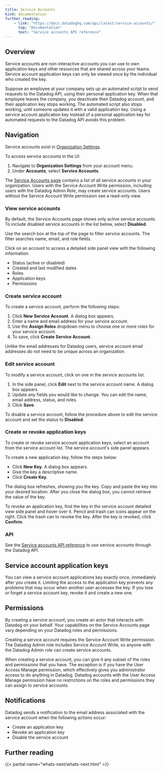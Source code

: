 ```yaml
---
title: Service Accounts
kind: documentation
further_reading:
    - link: "https://docs.datadoghq.com/api/latest/service-accounts/"
      tag: "Documentation"
      text: "Service accounts API reference"
---
```


## Overview

Service accounts are non-interactive accounts you can use to own application keys and other resources that are shared across your teams. Service account application keys can only be viewed once by the individual who created the key.

Suppose an employee at your company sets up an automated script to send requests to the Datadog API, using their personal application key. When that employee leaves the company, you deactivate their Datadog account, and their application key stops working. The automated script also stops working, until someone updates it with a valid application key. Using a service account application key instead of a personal application key for automated requests to the Datadog API avoids this problem.

## Navigation

Service accounts exist in [Organization Settings][1]. 

To access service accounts in the UI:

1. Navigate to **Organization Settings** from your account menu.
2. Under **Accounts**, select **Service Accounts**.

The [Service Accounts page][2] contains a list of all service accounts in your organization. Users with the Service Account Write permission, including users with the Datadog Admin Role, may create service accounts. Users without the Service Account Write permission see a read-only view.

### View service accounts

By default, the Service Accounts page shows only active service accounts. To include disabled service accounts in the list below, select **Disabled**.

Use the search box at the top of the page to filter service accounts. The filter searches name, email, and role fields.

Click on an account to access a detailed side panel view with the following information: 

- Status (active or disabled)
- Created and last modified dates
- Roles
- Application keys
- Permissions

### Create service account

To create a service account, perform the following steps:

1. Click **New Service Account**. A dialog box appears.
2. Enter a name and email address for your service account.
3. Use the **Assign Roles** dropdown menu to choose one or more roles for your service account.
4. To save, click **Create Service Account**.

Unlike the email addresses for Datadog users, service account email addresses do not need to be unique across an organization.

### Edit service account

To modify a service account, click on one in the service accounts list. 

1. In the side panel, click **Edit** next to the service account name. A dialog box appears.
2. Update any fields you would like to change. You can edit the name, email address, status, and roles.
3. Click **Save**.

To disable a service account, follow the procedure above to edit the service account and set the status to **Disabled**.

### Create or revoke application keys

To create or revoke service account application keys, select an account from the service account list. The service account's side panel appears.

To create a new application key, follow the steps below:

- Click **New Key**. A dialog box appears.
- Give the key a descriptive name.
- Click **Create Key**. 

The dialog box refreshes, showing you the key. Copy and paste the key into your desired location. After you close the dialog box, you cannot retrieve the value of the key.

To revoke an application key, find the key in the service account detailed view side panel and hover over it. Pencil and trash can icons appear on the right. Click the trash can to revoke the key. After the key is revoked, click **Confirm**.

### API

See the [Service accounts API reference][3] to use service accounts through the Datadog API.

## Service account application keys

You can view a service account applications key exactly once, immediately after you create it. Limiting the access to the application key prevents any problems that may occur when another user accesses the key. If you lose or forget a service account key, revoke it and create a new one.

## Permissions

By creating a service account, you create an actor that interacts with Datadog on your behalf. Your capabilities on the Service Accounts page vary depending on your Datadog roles and permissions.

Creating a service account requires the Service Account Write permission. The Datadog Admin role includes Service Account Write, so anyone with the Datadog Admin role can create service accounts.

When creating a service account, you can give it any subset of the roles and permissions that you have. The exception is if you have the User Access Manage permission, which effectively gives you administrator access to do anything in Datadog. Datadog accounts with the User Access Manage permission have no restrictions on the roles and permissions they can assign to service accounts.


## Notifications

Datadog sends a notification to the email address associated with the service account when the following actions occur:
- Create an application key
- Revoke an application key
- Disable the service account


## Further reading

{{< partial name="whats-next/whats-next.html" >}}

[1]: /account_management/org_settings/
[2]: https://app.datadoghq.com/organization-settings/service-accounts
[3]: /api/latest/service-accounts/
